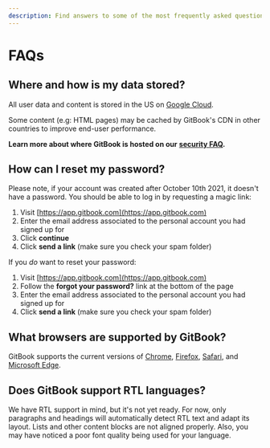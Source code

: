 ```yaml
---
description: Find answers to some of the most frequently asked questions
---
```


# FAQs

## Where and how is my data stored?

All user data and content is stored in the US on [Google Cloud](https://cloud.google.com).

Some content (e.g: HTML pages) may be cached by GitBook's CDN in other countries to improve end-user performance.

**Learn more about where GitBook is hosted on our** [**security FAQ**](https://policies.gitbook.com/security-faq)**.**

## **How can I reset my password?**

Please note, if your account was created after October 10th 2021, it doesn't have a password. You should be able to log in by requesting a magic link:

1. Visit [https://app.gitbook.com](https://app.gitbook.com)
2. Enter the email address associated to the personal account you had signed up for
3. Click **continue**
4. Click **send a link** (make sure you check your spam folder)

If you _do_ want to reset your password:

1. Visit [https://app.gitbook.com](https://app.gitbook.com)
2. Follow the **forgot your password?** link at the bottom of the page
3. Enter the email address associated to the personal account you had signed up for
4. Click **send a link** (make sure you check your spam folder)

## What browsers are supported by GitBook?

GitBook supports the current versions of [Chrome](https://www.google.com/chrome/), [Firefox](http://www.mozilla.org/firefox/), [Safari](http://www.apple.com/safari/), and [Microsoft Edge](https://www.microsoft.com/en-us/windows/microsoft-edge).

## Does GitBook support RTL languages?

We have RTL support in mind, but it's not yet ready. For now, only paragraphs and headings will automatically detect RTL text and adapt its layout. Lists and other content blocks are not aligned properly. Also, you may have noticed a poor font quality being used for your language.
